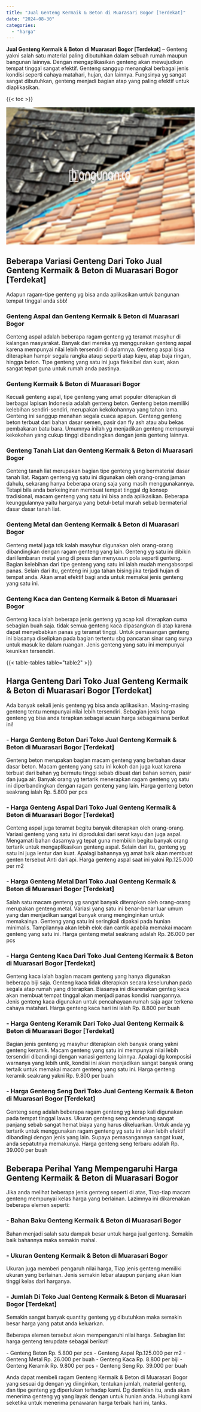 ```yaml
---
title: "Jual Genteng Kermaik & Beton di Muarasari Bogor [Terdekat]"
date: "2024-08-30"
categories: 
  - "harga"
---
```


**Jual Genteng Kermaik & Beton di Muarasari Bogor \[Terdekat\]** – Genteng yakni salah satu material paling dibutuhkan dalam sebuah rumah maupun bangunan lainnya. Dengan mengaplikasikan genteng akan mewujudkan tempat tinggal sangat efektif. Genteng sanggup menangkal berbagai jenis kondisi seperti cahaya matahari, hujan, dan lainnya. Fungsinya yg sangat sangat dibutuhkan, genteng menjadi bagian atap yang paling efektif untuk diaplikasikan.

{{< toc >}}

![Jual Genteng Kermaik & Beton di Muarasari Bogor [Terdekat]](/images/genteng-minimalis-murah26.png)

## Beberapa Variasi Genteng Dari Toko Jual Genteng Kermaik & Beton di Muarasari Bogor \[Terdekat\]

Adapun ragam-tipe genteng yg bisa anda aplikasikan untuk bangunan tempat tinggal anda sbb!

### Genteng Aspal dan Genteng Kermaik & Beton di Muarasari Bogor

Genteng aspal adalah beberapa ragam genteng yg teramat masyhur di kalangan masyarakat. Banyak dari mereka yg menggunakan genteng aspal karena mempunyai nilai lebih tersendiri di dalamnya. Genteng aspal bisa diterapkan hampir segala rangka ataup seperti atap kayu, atap baja ringan, hingga beton. Tipe genteng yang satu ini juga fleksibel dan kuat, akan sangat tepat guna untuk rumah anda pastinya.

### Genteng Kermaik & Beton di Muarasari Bogor

Kecuali genteng aspal, tipe genteng yang amat populer diterapkan di berbagai lapisan Indonesia adalah genteng beton. Genteng beton memiliki kelebihan sendiri-sendiri, merupakan kekokohannya yang tahan lama. Genteng ini sanggup menahan segala cuaca apapun. Genteng genteng beton terbuat dari bahan dasar semen, pasir dan fly ash atau abu bekas pembakaran batu bara. Umumnya inilah yg menjadikan genteng mempunyai kekokohan yang cukup tinggi dibandingkan dengan jenis genteng lainnya.

### Genteng Tanah Liat dan Genteng Kermaik & Beton di Muarasari Bogor

Genteng tanah liat merupakan bagian tipe genteng yang bermaterial dasar tanah liat. Ragam genteng yg satu ini digunakan oleh orang-orang jaman dahulu, sekarang hanya beberapa orang saja yang masih menggunakannya. Tetapi bila anda berkeinginan membuat tempat tinggal dg konsep tradisional, macam genteng yang satu ini bisa anda aplikasikan. Beberapa keunggulannya yaitu harganya yang betul-betul murah sebab bermaterial dasar dasar tanah liat.

### Genteng Metal dan Genteng Kermaik & Beton di Muarasari Bogor

Genteng metal juga tdk kalah masyhur digunakan oleh orang-orang dibandingkan dengan ragam genteng yang lain. Genteng yg satu ini dibikin dari lembaran metal yang di press dan menyusun pola seperti genteng. Bagian kelebihan dari tipe genteng yang satu ini ialah mudah mengabsorpsi panas. Selain dari itu, genteng ini juga tahan bising jika terjadi hujan di tempat anda. Akan amat efektif bagi anda untuk memakai jenis genteng yang satu ini.

### Genteng Kaca dan Genteng Kermaik & Beton di Muarasari Bogor

Genteng kaca ialah beberapa jenis genteng yg acap kali diterapkan cuma sebagian buah saja. tidak semua genteng kaca dipasangkan di atap karena dapat menyebabkan panas yg teramat tinggi. Untuk pemasangan genteng ini biasanya diselipkan pada bagian tertentu sbg pancaran sinar sang surya untuk masuk ke dalam ruangan. Jenis genteng yang satu ini mempunyai keunikan tersendiri.

{{< table-tables table="table2" >}}

## Harga Genteng Dari Toko Jual Genteng Kermaik & Beton di Muarasari Bogor \[Terdekat\]

Ada banyak sekali jenis genteng yg bisa anda aplikasikan. Masing-masing genteng tentu mempunyai nilai lebih tersendiri. Sebagian jenis harga genteng yg bisa anda terapkan sebagai acuan harga sebagaimana berikut ini!

### \- Harga Genteng Beton Dari Toko Jual Genteng Kermaik & Beton di Muarasari Bogor \[Terdekat\]

Genteng beton merupakan bagian macam genteng yang berbahan dasar dasar beton. Macam genteng yang satu ini kokoh dan juga kuat karena terbuat dari bahan yg bermutu tinggi sebab dibuat dari bahan semen, pasir dan juga air. Banyak orang yg tertarik menerapkan ragam genteng yg satu ini diperbandingkan dengan ragam genteng yang lain. Harga genteng beton seakrang ialah Rp. 5.800 per pcs

### \- Harga Genteng Aspal Dari Toko Jual Genteng Kermaik & Beton di Muarasari Bogor \[Terdekat\]

Genteng aspal juga teramat begitu banyak diterapkan oleh orang-orang. Variasi genteng yang satu ini diproduksi dari serat kayu dan juga aspal. Mengamati bahan dasarnya yg tepat guna membikin begitu banyak orang tertarik untuk mengaplikasikan genteng aspal. Selain dari itu, genteng yg satu ini juga lentur dan kuat. Apalagi bahannya yg amat baik akan membuat genten tersebut Anti dari api. Harga genteng aspal saat ini yakni Rp.125.000 per m2

### \- Harga Genteng Metal Dari Toko Jual Genteng Kermaik & Beton di Muarasari Bogor \[Terdekat\]

Salah satu macam genteng yg sangat banyak diterapkan oleh orang-orang merupakan genteng metal. Variasi yang satu ini benar-benar luar umum yang dan menjadikan sangat banyak orang menginginkan untuk memakainya. Genteng yang satu ini seringkali dipakai pada hunian minimalis. Tampilannya akan lebih elok dan cantik apabila memakai macam genteng yang satu ini. Harga genteng metal seakrang adalah Rp. 26.000 per pcs

### \- Harga Genteng Kaca Dari Toko Jual Genteng Kermaik & Beton di Muarasari Bogor \[Terdekat\]

Genteng kaca ialah bagian macam genteng yang hanya digunakan beberapa biji saja. Genteng kaca tidak diterapkan secara keseluruhan pada segala atap rumah yang diterapkan. Biasanya ini dikarenakan genteg kaca akan membuat tempat tinggal akan menjadi panas kondisi ruangannya. Jenis genteng kaca digunakan untuk pencahayaan rumah saja agar terkena cahaya matahari. Harga genteng kaca hari ini ialah Rp. 8.800 per buah

### \- Harga Genteng Keramik Dari Toko Jual Genteng Kermaik & Beton di Muarasari Bogor \[Terdekat\]

Bagian jenis genteng yg masyhur diterapkan oleh banyak orang yakni genteng keramik. Macam genteng yang satu ini mempunyai nilai lebih tersendiri dibandingi dengan variasi genteng lainnya. Apalagi dg komposisi warnanya yang lebih unik, kondisi ini akan menjadikan sangat banyak orang tertaik untuk memakai macam genteng yang satu ini. Harga genteng keramik seakrang yakni Rp. 9.800 per buah

### \- Harga Genteng Seng Dari Toko Jual Genteng Kermaik & Beton di Muarasari Bogor \[Terdekat\]

Genteng seng adalah beberapa ragam genteng yg kerap kali digunakan pada tempat tinggal lawas. Ukuran genteng seng cenderung sangat panjang sebab sangat hemat biaya yang harus dikeluarkan. Untuk anda yg tertarik untuk menggunakan ragam genteng yg satu ini akan lebih efektif dibandingi dengan jenis yang lain. Supaya pemasangannya sangat kuat, anda sepatutnya memakunya. Harga genteng seng terbaru adalah Rp. 39.000 per buah

## Beberapa Perihal Yang Mempengaruhi Harga Genteng Kermaik & Beton di Muarasari Bogor

Jika anda melihat beberapa jenis genteng seperti di atas, Tiap-tiap macam genteng mempunyai kelas harga yang berlainan. Lazimnya ini dikarenakan beberapa elemen seperti:

### \- Bahan Baku Genteng Kermaik & Beton di Muarasari Bogor

Bahan menjadi salah satu dampak besar untuk harga jual genteng. Semakin baik bahannya maka semakin mahal.

### \- Ukuran Genteng Kermaik & Beton di Muarasari Bogor

Ukuran juga memberi pengaruh nilai harga, Tiap jenis genteng memiliki ukuran yang berlainan. Jenis semakin lebar ataupun panjang akan kian tinggi kelas dari harganya.

### \- Jumlah Di Toko Jual Genteng Kermaik & Beton di Muarasari Bogor \[Terdekat\]

Semakin sangat banyak quantity genteng yg dibutuhkan maka semakin besar harga yang patut anda keluarkan.

Beberapa elemen tersebut akan mempengaruhi nilai harga. Sebagian list harga genteng terupdate sebagai berikut!

\- Genteng Beton Rp. 5.800 per pcs - Genteng Aspal Rp.125.000 per m2 - Genteng Metal Rp. 26.000 per buah - Genteng Kaca Rp. 8.800 per biji - Genteng Keramik Rp. 9.800 per pcs - Genteng Seng Rp. 39.000 per buah

Anda dapat membeli ragam Genteng Kermaik & Beton di Muarasari Bogor yang sesuai dg dengan yg diinginkan, tentukan jumlah, material genteng, dan tipe genteng yg diperlukan terhadap kami. Dg demikian itu, anda akan menerima genteng yg yang layak dengan untuk hunian anda. Hubungi kami seketika untuk menerima penawaran harga terbaik hari ini, tanks.

